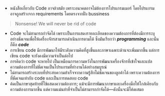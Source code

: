- หนังสือเกี่ยวกับ Code อาจล้าสมัย เพราะอนาคตอาจไม่ต้องการโปรแกรมเมอร์ โดยโปรแกรมอาจถูกสร้างจาก requirements โดยตรงจากฝั่ง bussiness

> Nonsense! We will never be rid of code

- Code จะไม่สามารถกำจัดได้ เพราะเป็นการแสดงรายละเอียดของความต้องการที่ต้องมีการระบุอย่างชัดเจนเพื่อให้เครื่องจักรสามารถดำเนินการตามได้ ซึ่งมันเรียกว่า ***programming*** และนั่นก็คือ ***code***
- การเขียน  code มีการพัฒนาให้มีระดับความคิดที่สูงขึ้นและภาษาเฉพาะด้านจะเพิ่มมากขึ้น แต่การเขียน code จะยังคงมีความจำเป็นต่อไป
- การคิดว่า code จะหายไป เป็นเหมือนการความหวังในการพัฒนาเครื่องจักรที่เข้าใจและแปลความต้องการที่ไม่ชัดเจนเป็นโปรแกรมที่ทำงานได้อย่างสมบูรณ์
- ไม่สามารถสร้างระบบที่ประสบความสำเร็จจากความรู้สึกไม่ชัดเจนของลูกค้าได้ เพราะความต้องการที่ชัดเจนเท่ากับ code และเป็นการทดสอบ code
- ค้ดเป็นภาษาสุดท้ายที่ใช้แสดงความต้องการ; แม้จะมีการพัฒนาภาษาและเครื่องมือให้ใกล้เคียงกับความต้องการมากขึ้น แต่ความแม่นยำที่จำเป็นไม่สามารถกำจัดได้—ดังนั้นจะมีโค้ดเสมอ
